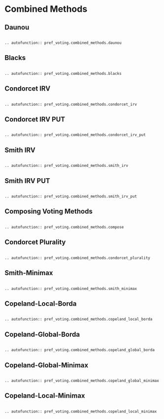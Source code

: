 Combined Methods
=======================================

## Daunou

```{eval-rst}

.. autofunction:: pref_voting.combined_methods.daunou

```

## Blacks

```{eval-rst}

.. autofunction:: pref_voting.combined_methods.blacks

```

## Condorcet IRV

```{eval-rst}

.. autofunction:: pref_voting.combined_methods.condorcet_irv

```

## Condorcet IRV PUT

```{eval-rst}

.. autofunction:: pref_voting.combined_methods.condorcet_irv_put

```

## Smith IRV

```{eval-rst}

.. autofunction:: pref_voting.combined_methods.smith_irv

```

## Smith IRV PUT

```{eval-rst}

.. autofunction:: pref_voting.combined_methods.smith_irv_put

```

## Composing Voting Methods

```{eval-rst}

.. autofunction:: pref_voting.combined_methods.compose

```

## Condorcet Plurality

```{eval-rst}

.. autofunction:: pref_voting.combined_methods.condorcet_plurality

```

## Smith-Minimax

```{eval-rst}

.. autofunction:: pref_voting.combined_methods.smith_minimax

```

## Copeland-Local-Borda

```{eval-rst}

.. autofunction:: pref_voting.combined_methods.copeland_local_borda

```

## Copeland-Global-Borda

```{eval-rst}

.. autofunction:: pref_voting.combined_methods.copeland_global_borda

```

## Copeland-Global-Minimax

```{eval-rst}

.. autofunction:: pref_voting.combined_methods.copeland_global_minimax

```

## Copeland-Local-Minimax

```{eval-rst}

.. autofunction:: pref_voting.combined_methods.copeland_local_minimax

```